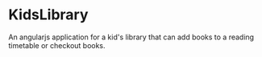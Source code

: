 # KidsLibrary
An angularjs application for a kid's library that can add books to a reading timetable or checkout books.
